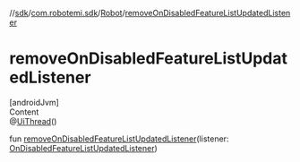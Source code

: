 //[sdk](../../../index.md)/[com.robotemi.sdk](../index.md)/[Robot](index.md)/[removeOnDisabledFeatureListUpdatedListener](remove-on-disabled-feature-list-updated-listener.md)



# removeOnDisabledFeatureListUpdatedListener  
[androidJvm]  
Content  
@[UiThread](https://developer.android.com/reference/kotlin/androidx/annotation/UiThread.html)()  
  
fun [removeOnDisabledFeatureListUpdatedListener](remove-on-disabled-feature-list-updated-listener.md)(listener: [OnDisabledFeatureListUpdatedListener](../../com.robotemi.sdk.listeners/-on-disabled-feature-list-updated-listener/index.md))  



